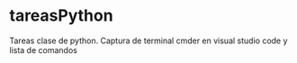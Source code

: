 # tareasPython
Tareas clase de python. Captura de terminal cmder en visual studio code y lista de comandos
